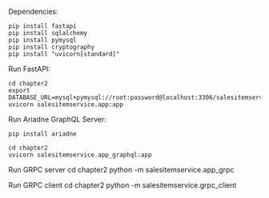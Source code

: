
Dependencies:
```
pip install fastapi
pip install sqlalchemy
pip install pymysql
pip install cryptography
pip install "uvicorn[standard]"
```

Run FastAPI:
```
cd chapter2
export DATABASE_URL=mysql+pymysql://root:password@localhost:3306/salesitemservice
uvicorn salesitemservice.app:app
```

Run Ariadne GraphQL Server:
```
pip install ariadne
```

```
cd chapter2
uvicorn salesitemservice.app_graphql:app
```


Run GRPC server
cd chapter2
python -m salesitemservice.app_grpc

Run GRPC client
cd chapter2
python -m salesitemservice.grpc_client
